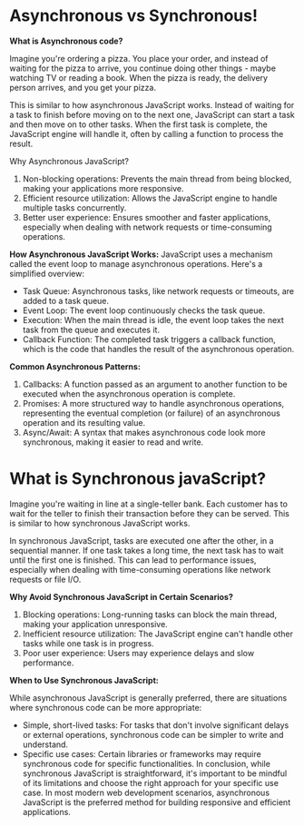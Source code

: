# Asynchronous vs Synchronous!

**What is Asynchronous code?**

Imagine you're ordering a pizza. You place your order, and instead of waiting for the pizza to arrive, you continue doing other things - maybe watching TV or reading a book. When the pizza is ready, the delivery person arrives, and you get your pizza.

This is similar to how asynchronous JavaScript works. Instead of waiting for a task to finish before moving on to the next one, JavaScript can start a task and then move on to other tasks. When the first task is complete, the JavaScript engine will handle it, often by calling a function to process the result.

Why Asynchronous JavaScript?

1. Non-blocking operations: Prevents the main thread from being blocked, making your applications more responsive.
2. Efficient resource utilization: Allows the JavaScript engine to handle multiple tasks concurrently.
3. Better user experience: Ensures smoother and faster applications, especially when dealing with network requests or time-consuming operations.

**How Asynchronous JavaScript Works:**
JavaScript uses a mechanism called the event loop to manage asynchronous operations. Here's a simplified overview:

- Task Queue: Asynchronous tasks, like network requests or timeouts, are added to a task queue.
- Event Loop: The event loop continuously checks the task queue.
- Execution: When the main thread is idle, the event loop takes the next task from the queue and executes it.
- Callback Function: The completed task triggers a callback function, which is the code that handles the result of the asynchronous operation.

**Common Asynchronous Patterns:**

1. Callbacks: A function passed as an argument to another function to be executed when the asynchronous operation is complete.
2. Promises: A more structured way to handle asynchronous operations, representing the eventual completion (or failure) of an asynchronous operation and its resulting value.
3. Async/Await: A syntax that makes asynchronous code look more synchronous, making it easier to read and write.

# What is Synchronous javaScript?

Imagine you're waiting in line at a single-teller bank. Each customer has to wait for the teller to finish their transaction before they can be served. This is similar to how synchronous JavaScript works.

In synchronous JavaScript, tasks are executed one after the other, in a sequential manner. If one task takes a long time, the next task has to wait until the first one is finished. This can lead to performance issues, especially when dealing with time-consuming operations like network requests or file I/O.

**Why Avoid Synchronous JavaScript in Certain Scenarios?**

1. Blocking operations: Long-running tasks can block the main thread, making your application unresponsive.
2. Inefficient resource utilization: The JavaScript engine can't handle other tasks while one task is in progress.
3. Poor user experience: Users may experience delays and slow performance.

**When to Use Synchronous JavaScript:**

While asynchronous JavaScript is generally preferred, there are situations where synchronous code can be more appropriate:

- Simple, short-lived tasks: For tasks that don't involve significant delays or external operations, synchronous code can be simpler to write and understand.
- Specific use cases: Certain libraries or frameworks may require synchronous code for specific functionalities.
  In conclusion, while synchronous JavaScript is straightforward, it's important to be mindful of its limitations and choose the right approach for your specific use case. In most modern web development scenarios, asynchronous JavaScript is the preferred method for building responsive and efficient applications.
